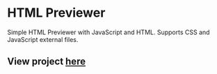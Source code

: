# HTML Previewer
Simple HTML Previewer with JavaScript and HTML. Supports CSS and JavaScript external files.

## View project [here](https://vismodo.github.io/htmlpreview)
